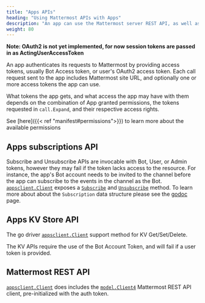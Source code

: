 ```yaml
---
title: "Apps APIs"
heading: "Using Mattermost APIs with Apps"
description: "An app can use the Mattermost server REST API, as well as new App Services APIs offered specifically to Mattermost Apps."
weight: 80
---
```


**Note: OAuth2 is not yet implemented, for now session tokens are passed in as ActingUserAccessToken**

An app authenticates its requests to Mattermost by providing access tokens, usually Bot Access token, or user's OAuth2 access token. Each call request sent to the app includes Mattermost site URL, and optionally one or more access tokens the app can use.

What tokens the app gets, and what access the app may have with them depends on the combination of App granted permissions, the tokens requested in `call.Expand`, and their respective access rights.

See [here]({{< ref "manifest#permissions">}}) to learn more about the available permissions

## Apps subscriptions API

Subscribe and Unsubscribe APIs are invocable with Bot, User, or Admin tokens, however they may fail if the token lacks access to the resource. For instance, the app's Bot account needs to be invited to the channel before the app can subscribe to the events in the channel as the Bot. [`appsclient.Client`](https://pkg.go.dev/github.com/mattermost/mattermost-plugin-apps/apps/appsclient#Client) exposes a [`Subscribe`](https://pkg.go.dev/github.com/mattermost/mattermost-plugin-apps/apps/appsclient#Client.Subscribe) and [`Unsubscribe`](https://pkg.go.dev/github.com/mattermost/mattermost-plugin-apps/apps/appsclient#Client.Unsubscribe) method. To learn more about about the `Subscription` data structure please see the [godoc](https://pkg.go.dev/github.com/mattermost/mattermost-plugin-apps/apps#Subscription) page.

## Apps KV Store API

The go driver [`appsclient.Client`](https://pkg.go.dev/github.com/mattermost/mattermost-plugin-apps/apps/appsclient#Client) support method for KV Get/Set/Delete.

The KV APIs require the use of the Bot Account Token, and will fail if a user token is provided.

## Mattermost REST API

[`appsclient.Client`](https://pkg.go.dev/github.com/mattermost/mattermost-plugin-apps/apps/appsclient#Client) does includes the [`model.Client4`](https://pkg.go.dev/github.com/mattermost/mattermost-server/v5/model#Client4) Mattermost REST API client, pre-initialized with the auth token.
